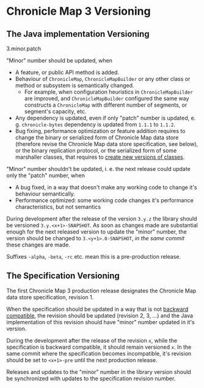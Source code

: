 # Chronicle Map 3 Versioning

## The Java implementation Versioning

3.minor.patch

"Minor" number should be updated, when

 - A feature, or public API method is added.
 - Behaviour of `ChronicleMap`, `ChronicleMapBuilder` or any other class or method or subsystem
 is semantically changed.
   - For example, when configuration heuristics in `ChronicleMapBuilder` are improved, and
   `ChronicleMapBuilder` configured the same way constructs a `ChronicleMap` with different
   number of segments, or segment's capacity, etc.
 - Any dependency is updated, even if only "patch" number is updated, e. g. `chronicle-bytes`
 dependency is updated from `1.1.1` to `1.1.2`.
 - Bug fixing, performance optimization or feature addition requires to change the binary or
 serialized form of Chronicle Map data store (therefore revise the Chronicle Map data store
 specification, see below), or the binary replication protocol, or the serialized form of some
 marshaller classes, that requires to [create new versions of classes](compatibility.md).

"Minor" number shouldn't be updated, i. e. the next release could update only the "patch" number,
when

 - A bug fixed, in a way that doesn't make any working code to change it's behaviour semantically.
 - Performance optimized: some working code changes it's performance characteristics,
 but not semantics

During development after the release of the version `3.y.z` the library should be versioned
`3.y.<x+1>-SNAPSHOT`. As soon as changes made are substantial enough for the next released version
to update the "minor" number, the version should be changed to `3.<y+1>.0-SNAPSHOT`, *in the same
commit* these changes are made.

Suffixes `-alpha`, `-beta`, `-rc` etc. mean this is a pre-production release.

## The Specification Versioning

The first Chronicle Map 3 production release designates the Chronicle Map data store specification,
revision 1.

When the specification should be updated in a way that is not [backward compatible](
compatibility.md#the-specification-compatibility), the revision should be updated (revision 2, 3,
...) and the Java implementation of this revision should have "minor" number updated in it's
version.

During the development after the release of the revision `x`, while the specification is backward
compatible, it should remain versioned `x`. In the same commit where the specification becomes
incompatible, it's revision should be set to `<x+1>-pre` until the next production release.

Releases and updates to the "minor" number in the library version should be synchronized with
updates to the specification revision number.
